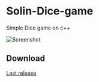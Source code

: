 # Solin-Dice-game
Simple Dice game on c++

  ![Screenshot](https://user-images.githubusercontent.com/90050280/165503006-8292155b-39d7-4db8-82fb-a10745d1d71a.png)

## Download

[Last release](https://github.com/SolinCode/Solin-Dice-game/blob/master/Dice%20game.exe)
